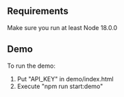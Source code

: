 ## Requirements
Make sure you run at least Node 18.0.0

## Demo

To run the demo:
1) Put "API_KEY" in demo/index.html
2) Execute "npm run start:demo"